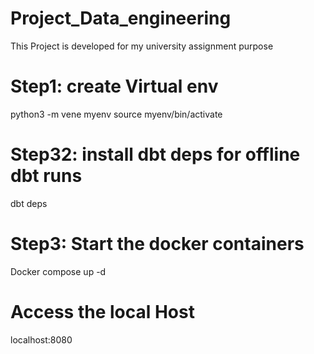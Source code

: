 # Project_Data_engineering
This Project is developed for my university assignment purpose

# Step1: create Virtual env
python3 -m vene myenv
source myenv/bin/activate

# Step32: install dbt deps for offline dbt runs
dbt deps

# Step3: Start the docker containers
Docker compose up -d

# Access the local Host
localhost:8080

